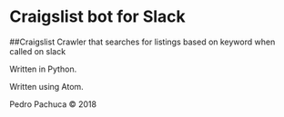# Craigslist bot for Slack
##Craigslist Crawler that searches for listings based on keyword when called on slack

Written in Python.

Written using Atom.

Pedro Pachuca &copy; 2018
